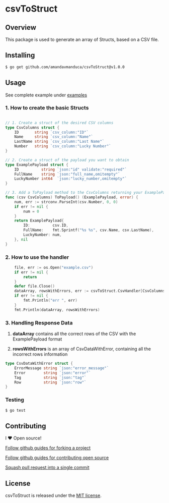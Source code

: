 # csvToStruct

## Overview

This package is used to generate an array of Structs, based on a CSV file.


## Installing

```sh
$ go get github.com/amandavmanduca/csvToStruct@v1.0.0
```

## Usage

See complete example under [examples](examples/)


### 1. How to create the basic Structs
```go

// 1. Create a struct of the desired CSV columns
type CsvColumns struct {
	ID       string `csv_column:"ID"`
	Name     string `csv_column:"Name"`
	LastName string `csv_column:"Last Name"`
	Number   string `csv_column:"Lucky Number"`
}

// 2. Create a struct of the payload you want to obtain
type ExamplePayload struct {
	ID          string `json:"id" validate:"required"`
	FullName    string `json:"full_name,omitempty"`
	LuckyNumber int64  `json:"lucky_number,omitempty"`
}

// 3. Add a ToPayload method to the CsvColumns returning your ExamplePayload
func (csv CsvColumns) ToPayload() (ExamplePayload, error) {
	num, err := strconv.ParseInt(csv.Number, 0, 0)
	if err != nil {
		num = 0
	}
	return ExamplePayload{
		ID:          csv.ID,
		FullName:    fmt.Sprintf("%s %s", csv.Name, csv.LastName),
		LuckyNumber: num,
	}, nil
}

```


### 2. How to use the handler
```go
	file, err := os.Open("example.csv")
	if err != nil {
		return
	}
	defer file.Close()
	dataArray, rowsWithErrors, err := csvToStruct.CsvHandler[CsvColumns, ExamplePayload](file)
	if err != nil {
		fmt.Println("err ", err)
	}
	fmt.Println(dataArray, rowsWithErrors)
```

### 3. Handling Response Data

1. **dataArray** contains all the correct rows of the CSV with the ExamplePayload format

2. **rowsWithErrors** is an array of CsvDataWithError, containing all the incorrect rows information

```go
type CsvDataWithError struct {
	ErrorMessage string `json:"error_message"`
	Error        string `json:"error"`
	Tag          string `json:"tag"`
	Row          string `json:"row"`
} 
```

### Testing

```sh
$ go test
```

## Contributing

I :heart: Open source!

[Follow github guides for forking a project](https://guides.github.com/activities/forking/)

[Follow github guides for contributing open source](https://guides.github.com/activities/contributing-to-open-source/#contributing)

[Squash pull request into a single commit](http://eli.thegreenplace.net/2014/02/19/squashing-github-pull-requests-into-a-single-commit/)

## License

csvToStruct is released under the [MIT license](http://opensource.org/licenses/MIT).